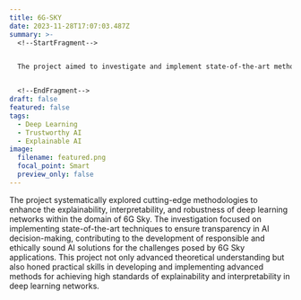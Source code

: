 ```yaml
---
title: 6G-SKY
date: 2023-11-28T17:07:03.487Z
summary: >-
  <!--StartFragment-->


  The project aimed to investigate and implement state-of-the-art methods to enhance the explainability, interpretability, and robustness of deep learning networks in the context of 6G Sky applications.


  <!--EndFragment-->
draft: false
featured: false
tags:
  - Deep Learning
  - Trustworthy AI
  - Explainable AI
image:
  filename: featured.png
  focal_point: Smart
  preview_only: false
---
```

<!--StartFragment-->

The project systematically explored cutting-edge methodologies to enhance the explainability, interpretability, and robustness of deep learning networks within the domain of 6G Sky. The investigation focused on implementing state-of-the-art techniques to ensure transparency in AI decision-making, contributing to the development of responsible and ethically sound AI solutions for the challenges posed by 6G Sky applications. This project not only advanced theoretical understanding but also honed practical skills in developing and implementing advanced methods for achieving high standards of explainability and interpretability in deep learning networks.

<!--EndFragment-->